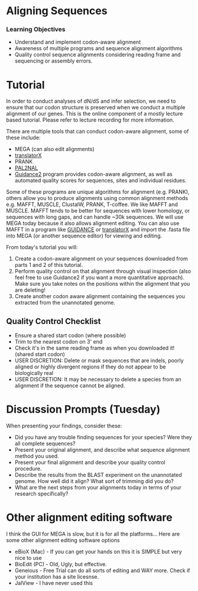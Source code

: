 # Aligning Sequences

### Learning Objectives

* Understand and implement codon-aware alignment
* Awareness of multiple programs and sequence alignment algorithms
* Quality control sequence alignments considering reading frame and sequencing or assembly errors. 

# Tutorial
 
In order to conduct analyses of dN/dS and infer selection, we need to ensure that our codon structure is preserved when we conduct a multiple alignment of our genes.
This is the online component of a mostly lecture based tutorial. Please refer to lecture recording for more information. 

There are multiple tools that can conduct codon-aware alignment, some of these include:
* MEGA (can also edit alignments)
* [translatorX](http://translatorx.co.uk/)
* PRANK
* [PAL2NAL](http://www.bork.embl.de/pal2nal/)
* [Guidance2](http://guidance.tau.ac.il/) program provides codon-aware alignment, as well as automated quality scores for sequences, sites and individual residues.

Some of these programs are unique algorithms for alignment (e.g. PRANK), others allow you to produce alignments using common alignment methods e.g. MAFFT, MUSCLE, ClustalW, PRANK, T-coffee.
We like MAFFT and MUSCLE. MAFFT tends to be better for sequences with lower homology, or sequences with long gaps, and can handle ~30k sequences. 
We will use MEGA today because it also allows alignment editing. You can also use MAFFT in a program like [GUIDANCE](http://guidance.tau.ac.il/) or [translatorX](http://translatorx.co.uk/) and import the .fasta file into MEGA (or another sequence editor) for viewing and editing. 

From today's tutorial you will:

1. Create a codon-aware alignment on your sequences downloaded from parts 1 and 2 of this tutorial.
2. Perform quality control on that alignment through visual inspection (also feel free to use Guidance2 if you want a more quantitative approach). 
	Make sure you take notes on the positions within the alignment that you are deleting!
3. Create another codon aware alignment containing the sequences you extracted from the unannotated genome. 

## Quality Control Checklist
 
* Ensure a shared start codon (where possible)
* Trim to the nearest codon on 3' end
* Check it's in the same reading frame as when you downloaded it! (shared start codon) 
* USER DISCRETION: Delete or mask sequences that are indels, poorly aligned or  highly divergent regions if they do not appear to be biologically real
* USER DISCRETION: It may be necessary to delete a species from an alignment if the sequence cannot be aligned. 


# Discussion Prompts (Tuesday)
When presenting your findings, consider these:

* Did you have any trouble finding sequences for your species? Were they all complete sequences?
* Present your original alignment, and describe what sequence alignment method you used.
* Present your final alignment and describe your quality control procedure.
* Describe the results from the BLAST experiment on the unannotated genome. How well did it align? What sort of trimming did you do?
* What are the next steps from your alignments today in terms of your research specifically?


# Other alignment editing software

I think the GUI for MEGA is slow, but it is for all the platforms... Here are some other alignment editing software options
* eBioX (Mac) - If you can get your hands on this it is SIMPLE but very nice to use
* BioEdit (PC) - Old, Ugly, but effective. 
* Geneious - Free Trial can do all sorts of editing and WAY more. Check if your institution has a site licesnse.
* JalView - I have never used this
